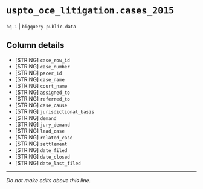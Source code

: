 # `uspto_oce_litigation.cases_2015`
`bq-1` | `bigquery-public-data`

## Column details
* [STRING]    `case_row_id`
* [STRING]    `case_number`
* [STRING]    `pacer_id`
* [STRING]    `case_name`
* [STRING]    `court_name`
* [STRING]    `assigned_to`
* [STRING]    `referred_to`
* [STRING]    `case_cause`
* [STRING]    `jurisdictional_basis`
* [STRING]    `demand`
* [STRING]    `jury_demand`
* [STRING]    `lead_case`
* [STRING]    `related_case`
* [STRING]    `settlement`
* [STRING]    `date_filed`
* [STRING]    `date_closed`
* [STRING]    `date_last_filed`

-------------------------------------------------------------------------------
*Do not make edits above this line.*
